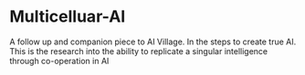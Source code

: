 # Multicelluar-AI
A follow up and companion piece to AI Village. In the steps to create true AI. This is the research into the ability to replicate a singular intelligence through co-operation in AI
